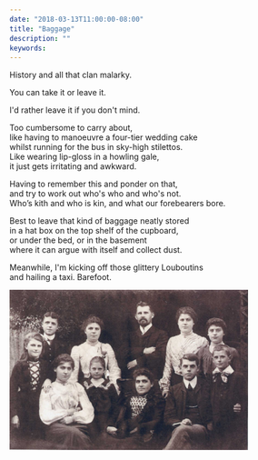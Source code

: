 ```yaml
---
date: "2018-03-13T11:00:00-08:00"
title: "Baggage"
description: ""
keywords:
---
```


History and all that clan malarky.  
<!--more-->You can take it or leave it.  
I'd rather leave it if you don't mind.
 
Too cumbersome to carry about,  
like having to manoeuvre a four-tier wedding cake  
whilst running for the bus in sky-high stilettos.  
Like wearing lip-gloss in a howling gale,  
it just gets irritating and awkward.

Having to remember this and ponder on that,  
and try to work out who's who and who's not.  
Who’s kith and who is kin, and what our forebearers bore.

Best to leave that kind of baggage neatly stored  
in a hat box on the top shelf of the cupboard,  
or under the bed, or in the basement  
where it can argue with itself and collect dust.

Meanwhile, I'm kicking off those glittery Louboutins  
and hailing a taxi. Barefoot.

<img style="max-width:30em;" src="/images/Pepper-Family.jpg" alt="Pepper Family Picture"/>

